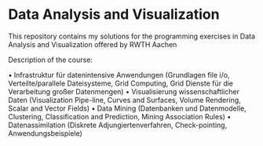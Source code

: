 # Data Analysis and Visualization

This repository contains my solutions for the programming exercises in Data Analysis and Visualization offered by RWTH Aachen

Description of the course:

• Infrastruktur für datenintensive Anwendungen (Grundlagen file i/o, Verteilte/parallele Dateisysteme, Grid Computing, Grid Dienste für die Verarbeitung großer Datenmengen) 
• Visualisierung wissenschaftlicher Daten (Visualization Pipe-line, Curves and Surfaces, Volume Rendering, Scalar and Vector Fields) 
• Data Mining (Datenbanken und Datenmodelle, Clustering, Classification and Prediction, Mining Association Rules) 
• Datenassimilation (Diskrete Adjungiertenverfahren, Check-pointing, Anwendungsbeispiele) 
